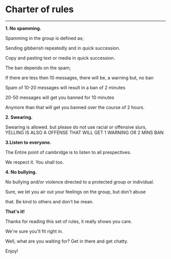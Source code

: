 # **Charter of rules**

***********************************************

**1.  No spamming.**

Spamming in the group is defined as;

Sending gibberish repeatedly and in quick succession.

Copy and pasting text or media in quick succession.

The ban depends on the spam;

If there are less then 10 messages, there will be, a warning but, no ban

Spam of 10-20 messages will result in a ban of 2 minutes

20-50 messages will get you banned for 10 minutes

Anymore than that will get you banned over the course of 2 hours.

**2. Swearing.**

Swearing is allowed. but please do not use racial or offensive slurs, YELLING IS ALSO A OFFENSE THAT WILL GET 1 WARNING OR 2 MINS BAN

**3.Listen to everyone.**

The Entire point of cambridge is to listen to all prespectives.

We respect it. You shall too.

**4. No bullying.**

No bullying and/or violence directed to a protected group or individual.

Sure, we let you air out your feelings on the group, but don't abuse

that. Be kind to others and don't be mean.

**That's it!**

Thanks for reading this set of rules, it really shows you care.

We're sure you'll fit right in.

Well, what are you waiting for? Get in there and get chatty.

Enjoy!

